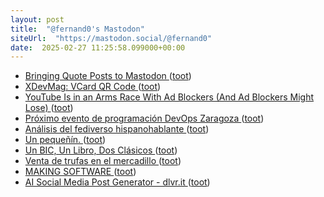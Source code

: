 ```yaml
---
layout: post
title:  "@fernand0's Mastodon"
siteUrl:  "https://mastodon.social/@fernand0"
date:  2025-02-27 11:25:58.099000+00:00
---
```

*  [Bringing Quote Posts to Mastodon ](https://blog.joinmastodon.org/2025/02/bringing-quote-posts-to-mastodon) ([toot](https://mastodon.social/@fernand0/114075602655485534))
*  [XDevMag: VCard QR Code ](https://www.mbsplugins.de/pivot/archive_dynamic.php?p=2025-02-21/XDevMag_VCard_QR_Cod) ([toot](https://mastodon.social/@fernand0/114075308513692266))
*  [YouTube Is in an Arms Race With Ad Blockers (And Ad Blockers Might Lose) ](https://www.howtogeek.com/youtube-is-in-an-arms-race-with-ad-blockers-and-ad-blockers-might-lose) ([toot](https://mastodon.social/@fernand0/114075171936489353))
*  [Próximo evento de programación DevOps Zaragoza ](https://www.unizar.es/actualidad/vernoticia_ng.php?id=8842) ([toot](https://mastodon.social/@fernand0/114073455755462577))
*  [Análisis del fediverso hispanohablante ](https://blog.manje.net/2025/02/analisis-del-fediverso-hispanohablante) ([toot](https://mastodon.social/@fernand0/114071558699700942))
*  [Un pequeñín. ](https://avecesunafoto.wordpress.com/2025/02/26/un-pequenin) ([toot](https://mastodon.social/@fernand0/114071331995964657))
*  [Un BIC, Un Libro, Dos Clásicos ](https://www.vml.com/es/work/one-bic-one-book-two-classic) ([toot](https://mastodon.social/@fernand0/114071294840453102))
*  [Venta de trufas en el mercadillo ](https://www.flickr.com/photos/fernand0/54331193350) ([toot](https://mastodon.social/@fernand0/114071211595231684))
*  [MAKING SOFTWARE ](https://www.makingsoftware.co) ([toot](https://mastodon.social/@fernand0/114071072797648115))
*  [AI Social Media Post Generator - dlvr.it ](https://dlvrit.com/ai-social-media-post-generator) ([toot](https://mastodon.social/@fernand0/114070956153572515))
